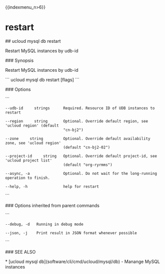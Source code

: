 {{indexmenu_n>6}}

# restart

\#\# ucloud mysql db restart

Restart MySQL instances by udb-id

\#\#\# Synopsis

Restart MySQL instances by udb-id

\`\`\` ucloud mysql db restart \[flags\] \`\`\`

\#\#\# Options

\`\`\`

``` 
--udb-id     strings      Required. Resource ID of UDB instances to restart 
```

``` 
--region     string       Optional. Override default region, see 'ucloud region' (default
                          "cn-bj2") 
```

``` 
--zone     string         Optional. Override default availability zone, see 'ucloud region'
                          (default "cn-bj2-02") 
```

``` 
--project-id     string   Optional. Override default project-id, see 'ucloud project list'
                          (default "org-ryrmms") 
```

``` 
--async, -a               Optional. Do not wait for the long-running operation to finish. 
```

``` 
--help, -h                help for restart 
```

\`\`\`

\#\#\# Options inherited from parent commands

\`\`\`

``` 
--debug, -d   Running in debug mode 
```

``` 
--json, -j    Print result in JSON format whenever possible 
```

\`\`\`

\#\#\# SEE ALSO

\* \[ucloud mysql db\](software/cli/cmd/ucloud/mysql/db) - Manange MySQL
instances
